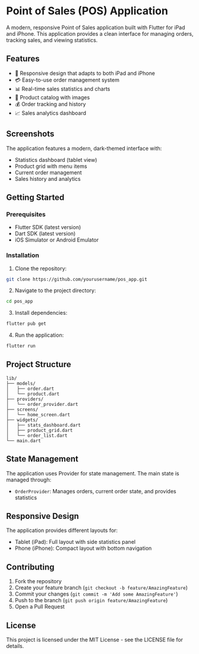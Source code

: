 # Point of Sales (POS) Application

A modern, responsive Point of Sales application built with Flutter for iPad and iPhone. This application provides a clean interface for managing orders, tracking sales, and viewing statistics.

## Features

- 📱 Responsive design that adapts to both iPad and iPhone
- 💳 Easy-to-use order management system
- 📊 Real-time sales statistics and charts
- 🍔 Product catalog with images
- 💰 Order tracking and history
- 📈 Sales analytics dashboard

## Screenshots

The application features a modern, dark-themed interface with:
- Statistics dashboard (tablet view)
- Product grid with menu items
- Current order management
- Sales history and analytics

## Getting Started

### Prerequisites

- Flutter SDK (latest version)
- Dart SDK (latest version)
- iOS Simulator or Android Emulator

### Installation

1. Clone the repository:
```bash
git clone https://github.com/yourusername/pos_app.git
```

2. Navigate to the project directory:
```bash
cd pos_app
```

3. Install dependencies:
```bash
flutter pub get
```

4. Run the application:
```bash
flutter run
```

## Project Structure

```
lib/
├── models/
│   ├── order.dart
│   └── product.dart
├── providers/
│   └── order_provider.dart
├── screens/
│   └── home_screen.dart
├── widgets/
│   ├── stats_dashboard.dart
│   ├── product_grid.dart
│   └── order_list.dart
└── main.dart
```

## State Management

The application uses Provider for state management. The main state is managed through:
- `OrderProvider`: Manages orders, current order state, and provides statistics

## Responsive Design

The application provides different layouts for:
- Tablet (iPad): Full layout with side statistics panel
- Phone (iPhone): Compact layout with bottom navigation

## Contributing

1. Fork the repository
2. Create your feature branch (`git checkout -b feature/AmazingFeature`)
3. Commit your changes (`git commit -m 'Add some AmazingFeature'`)
4. Push to the branch (`git push origin feature/AmazingFeature`)
5. Open a Pull Request

## License

This project is licensed under the MIT License - see the LICENSE file for details.
